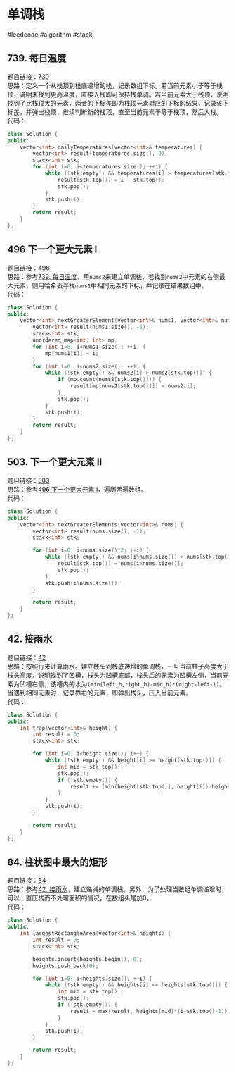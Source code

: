 # 单调栈
#leedcode #algorithm #stack
## 739. 每日温度
题目链接：[739](https://leetcode.cn/problems/daily-temperatures/)  
思路：定义一个从栈顶到栈底递增的栈，记录数组下标。若当前元素小于等于栈顶，说明未找到更高温度，直接入栈即可保持栈单调。若当前元素大于栈顶，说明找到了比栈顶大的元素，两者的下标差即为栈顶元素对应的下标的结果，记录该下标差，并弹出栈顶，继续判断新的栈顶，直至当前元素于等于栈顶，然后入栈。  
代码：
```cpp
class Solution {
public:
    vector<int> dailyTemperatures(vector<int>& temperatures) {
        vector<int> result(temperatures.size(), 0);
        stack<int> stk;
        for (int i=0; i<temperatures.size(); ++i) {
            while (!stk.empty() && temperatures[i] > temperatures[stk.top()] ) {
                result[stk.top()] = i - stk.top();
                stk.pop();
            }
            stk.push(i);
        }
        return result;
    }
};
```

## 496 下一个更大元素 I
题目链接：[496](https://leetcode.cn/problems/next-greater-element-i/)  
思路：参考[739. 每日温度](#739.%20每日温度)，用`nums2`来建立单调栈，若找到`nums2`中元素的右侧最大元素，则用哈希表寻找`nums1`中相同元素的下标，并记录在结果数组中。  
代码：
```cpp
class Solution {
public:
    vector<int> nextGreaterElement(vector<int>& nums1, vector<int>& nums2) {
        vector<int> result(nums1.size(), -1);
        stack<int> stk;
        unordered_map<int, int> mp;
        for (int i=0; i<nums1.size(); ++i) {
            mp[nums1[i]] = i;
        }
        for (int i=0; i<nums2.size(); ++i) {
            while (!stk.empty() && nums2[i] > nums2[stk.top()]) {
                if (mp.count(nums2[stk.top()])) {
                    result[mp[nums2[stk.top()]]] = nums2[i];
                }
                stk.pop();
            }
            stk.push(i);
        }
        return result;
    }
};
```
## 503. 下一个更大元素 II
题目链接：[503](https://leetcode.cn/problems/next-greater-element-ii/)  
思路：参考[496 下一个更大元素 I](#496%20下一个更大元素%20I)，遍历两遍数组。  
代码：
```cpp
class Solution {
public:
    vector<int> nextGreaterElements(vector<int>& nums) {
        vector<int> result(nums.size(), -1);
        stack<int> stk;

        for (int i=0; i<nums.size()*2; ++i) {
            while (!stk.empty() && nums[i%nums.size()] > nums[stk.top()]) {
                result[stk.top()] = nums[i%nums.size()];
                stk.pop();
            }
            stk.push(i%nums.size());
        }

        return result;
    }
};
```

## 42. 接雨水
题目链接：[42](https://leetcode.cn/problems/trapping-rain-water/)  
思路：按照行来计算雨水。建立栈头到栈底递增的单调栈，一旦当前柱子高度大于栈头高度，说明找到了凹槽，栈头为凹槽底部，栈头后的元素为凹槽左侧，当前元素为凹槽右侧，该槽内的水为`(min(left_h,right_h)-mid_h)*(right-left-1)`。当遇到相同元素时，记录靠右的元素，即弹出栈头，压入当前元素。  
代码：
```cpp
class Solution {
public:
    int trap(vector<int>& height) {
        int result = 0;
        stack<int> stk;

        for (int i=0; i<height.size(); i++) {
            while (!stk.empty() && height[i] >= height[stk.top()]) {
                int mid = stk.top();
                stk.pop();
                if (!stk.empty()) {
                    result += (min(height[stk.top()], height[i])-height[mid])*(i-stk.top()-1);
                }
            }
            stk.push(i);
        }

        return result;
    }
};
```
## 84. 柱状图中最大的矩形
题目链接：[84](https://leetcode.cn/problems/largest-rectangle-in-histogram/)  
思路：参考[42. 接雨水](#42.%20接雨水)，建立递减的单调栈。另外，为了处理当数组单调递增时，可以一直压栈而不处理面积的情况，在数组头尾加0。  
代码：
```cpp
class Solution {
public:
    int largestRectangleArea(vector<int>& heights) {
        int result = 0;
        stack<int> stk;

        heights.insert(heights.begin(), 0);
        heights.push_back(0);

        for (int i=0; i<heights.size(); ++i) {
            while (!stk.empty() && heights[i] <= heights[stk.top()]) {
                int mid = stk.top();
                stk.pop();
                if (!stk.empty()) {
                    result = max(result, heights[mid]*(i-stk.top()-1));
                }
            }
            stk.push(i);
        }

        return result;
    }
};
```

